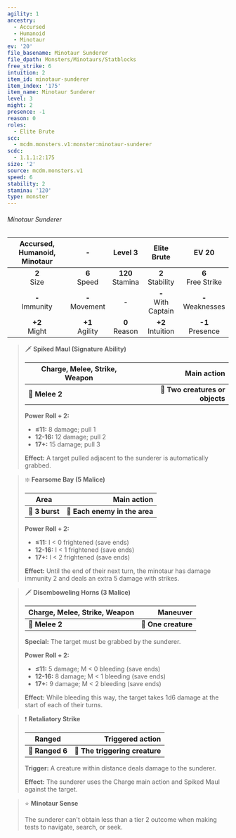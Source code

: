 ```yaml
---
agility: 1
ancestry:
  - Accursed
  - Humanoid
  - Minotaur
ev: '20'
file_basename: Minotaur Sunderer
file_dpath: Monsters/Minotaurs/Statblocks
free_strike: 6
intuition: 2
item_id: minotaur-sunderer
item_index: '175'
item_name: Minotaur Sunderer
level: 3
might: 2
presence: -1
reason: 0
roles:
  - Elite Brute
scc:
  - mcdm.monsters.v1:monster:minotaur-sunderer
scdc:
  - 1.1.1:2:175
size: '2'
source: mcdm.monsters.v1
speed: 6
stability: 2
stamina: '120'
type: monster
---
```


###### Minotaur Sunderer

| Accursed, Humanoid, Minotaur |          -          |       Level 3        |       Elite Brute       |         EV 20          |
| :--------------------------: | :-----------------: | :------------------: | :---------------------: | :--------------------: |
|       **2**<br/> Size        |  **6**<br/> Speed   | **120**<br/> Stamina |  **2**<br/> Stability   | **6**<br/> Free Strike |
|     **-**<br/> Immunity      | **-**<br/> Movement |          -           | **-**<br/> With Captain | **-**<br/> Weaknesses  |
|      **+2**<br/> Might       | **+1**<br/> Agility |  **0**<br/> Reason   |  **+2**<br/> Intuition  |  **-1**<br/> Presence  |

> 🗡 **Spiked Maul (Signature Ability)**
>
> | **Charge, Melee, Strike, Weapon** |                 **Main action** |
> | --------------------------------- | ------------------------------: |
> | **📏 Melee 2**                    | **🎯 Two creatures or objects** |
>
> **Power Roll + 2:**
>
> - **≤11:** 8 damage; pull 1
> - **12-16:** 12 damage; pull 2
> - **17+:** 15 damage; pull 3
>
> **Effect:** A target pulled adjacent to the sunderer is automatically grabbed.

> ❇️ **Fearsome Bay (5 Malice)**
>
> | **Area**       |               **Main action** |
> | -------------- | ----------------------------: |
> | **📏 3 burst** | **🎯 Each enemy in the area** |
>
> **Power Roll + 2:**
>
> - **≤11:** I < 0 frightened (save ends)
> - **12-16:** I < 1 frightened (save ends)
> - **17+:** I < 2 frightened (save ends)
>
> **Effect:** Until the end of their next turn, the minotaur has damage immunity 2 and deals an extra 5 damage with strikes.

> 🗡 **Disemboweling Horns (3 Malice)**
>
> | **Charge, Melee, Strike, Weapon** |        **Maneuver** |
> | --------------------------------- | ------------------: |
> | **📏 Melee 2**                    | **🎯 One creature** |
>
> **Special:** The target must be grabbed by the sunderer.
>
> **Power Roll + 2:**
>
> - **≤11:** 5 damage; M < 0 bleeding (save ends)
> - **12-16:** 8 damage; M < 1 bleeding (save ends)
> - **17+:** 9 damage; M < 2 bleeding (save ends)
>
> **Effect:** While bleeding this way, the target takes 1d6 damage at the start of each of their turns.

> ❗️ **Retaliatory Strike**
>
> | **Ranged**      |           **Triggered action** |
> | --------------- | -----------------------------: |
> | **📏 Ranged 6** | **🎯 The triggering creature** |
>
> **Trigger:** A creature within distance deals damage to the sunderer.
>
> **Effect:** The sunderer uses the Charge main action and Spiked Maul against the target.

> ⭐️ **Minotaur Sense**
>
> The sunderer can't obtain less than a tier 2 outcome when making tests to navigate, search, or seek.
